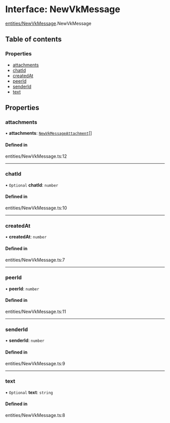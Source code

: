 # Interface: NewVkMessage

[entities/NewVkMessage](../wiki/entities.NewVkMessage).NewVkMessage

## Table of contents

### Properties

- [attachments](../wiki/entities.NewVkMessage.NewVkMessage#attachments)
- [chatId](../wiki/entities.NewVkMessage.NewVkMessage#chatid)
- [createdAt](../wiki/entities.NewVkMessage.NewVkMessage#createdat)
- [peerId](../wiki/entities.NewVkMessage.NewVkMessage#peerid)
- [senderId](../wiki/entities.NewVkMessage.NewVkMessage#senderid)
- [text](../wiki/entities.NewVkMessage.NewVkMessage#text)

## Properties

### attachments

• **attachments**: [`NewVkMessageAttachment`](../wiki/entities.NewVkMessage.NewVkMessageAttachment)[]

#### Defined in

entities/NewVkMessage.ts:12

___

### chatId

• `Optional` **chatId**: `number`

#### Defined in

entities/NewVkMessage.ts:10

___

### createdAt

• **createdAt**: `number`

#### Defined in

entities/NewVkMessage.ts:7

___

### peerId

• **peerId**: `number`

#### Defined in

entities/NewVkMessage.ts:11

___

### senderId

• **senderId**: `number`

#### Defined in

entities/NewVkMessage.ts:9

___

### text

• `Optional` **text**: `string`

#### Defined in

entities/NewVkMessage.ts:8
